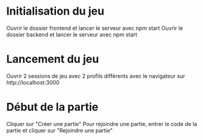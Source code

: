 # Initialisation du jeu
Ouvrir le dossier frontend et lancer le serveur avec npm start
Ouvrir le dossier backend et lancer le serveur avec npm start

# Lancement du jeu
Ouvrir 2 sessions de jeu avec 2 profils différents avec le navigateur sur http://localhost:3000

# Début de la partie
Cliquer sur "Créer une partie"
Pour rejoindre une partie, entrer le code de la partie et cliquer sur "Rejoindre une partie"


